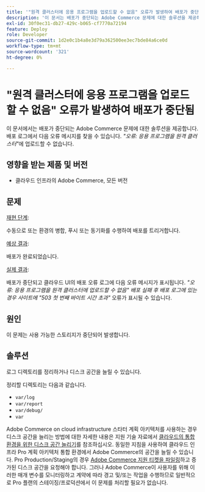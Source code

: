 ```yaml
---
title: '"원격 클러스터에 응용 프로그램을 업로드할 수 없음" 오류가 발생하여 배포가 중단됨'
description: '이 문서는 배포가 중단되는 Adobe Commerce 문제에 대한 솔루션을 제공하며 다음 오류 메시지는 배포 로그에서 확인할 수 있습니다. *"오류: 원격 클러스터에 애플리케이션을 업로드할 수 없음"*.'
exl-id: 30f0ec31-db27-429c-b065-cf7770a72194
feature: Deploy
role: Developer
source-git-commit: 1d2e0c1b4a8e3d79a362500ee3ec7bde84a6ce0d
workflow-type: tm+mt
source-wordcount: '321'
ht-degree: 0%

---
```


# &quot;원격 클러스터에 응용 프로그램을 업로드할 수 없음&quot; 오류가 발생하여 배포가 중단됨

이 문서에서는 배포가 중단되는 Adobe Commerce 문제에 대한 솔루션을 제공합니다. 배포 로그에서 다음 오류 메시지를 찾을 수 있습니다. *&quot;오류: 응용 프로그램을 원격 클러스터&quot;*&#x200B;에 업로드할 수 없습니다.

## 영향을 받는 제품 및 버전

* 클라우드 인프라의 Adobe Commerce, 모든 버전

## 문제

<u>재현 단계</u>:

수동으로 또는 환경의 병합, 푸시 또는 동기화를 수행하여 배포를 트리거합니다.

<u>예상 결과</u>:

배포가 완료되었습니다.

<u>실제 결과</u>:

배포가 중단되고 클라우드 UI의 배포 오류 로그에 다음 오류 메시지가 표시됩니다. *&quot;오류: 응용 프로그램을 원격 클러스터에 업로드할 수 없음&quot; 배포 실패 후 배포 로그에 있는 경우 사이트에 &quot;503 첫 번째 바이트 시간 초과&quot;* 오류가 표시될 수 있습니다.

## 원인

이 문제는 사용 가능한 스토리지가 중단되어 발생합니다.

## 솔루션

로그 디렉토리를 정리하거나 디스크 공간을 늘릴 수 있습니다.

정리할 디렉토리는 다음과 같습니다.

* `var/log`
* `var/report`
* `var/debug/`
* `var`

Adobe Commerce on cloud infrastructure 스타터 계획 아키텍처를 사용하는 경우 디스크 공간을 늘리는 방법에 대한 자세한 내용은 지원 기술 자료에서 [클라우드의 통합 환경을 위한 디스크 공간 늘리기](/help/how-to/general/increase-disk-space-for-integration-environment-on-cloud.md)를 참조하십시오. 동일한 지침을 사용하여 클라우드 인프라 Pro 계획 아키텍처 통합 환경에서 Adobe Commerce의 공간을 늘릴 수 있습니다. Pro Production/Staging의 경우 [Adobe Commerce 지원 티켓을 파일링](/help/help-center-guide/help-center/magento-help-center-user-guide.md#submit-ticket-Submit-a-support-ticket)하고 증가된 디스크 공간을 요청해야 합니다. 그러나 Adobe Commerce이 사용자를 위해 이러한 매개 변수를 모니터링하고 계약에 따라 경고 및/또는 작업을 수행하므로 일반적으로 Pro 플랜의 스테이징/프로덕션에서 이 문제를 처리할 필요가 없습니다.
